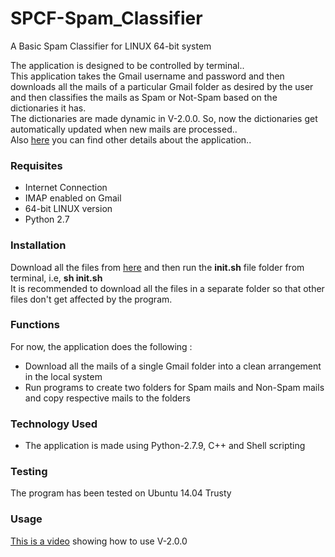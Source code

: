 # SPCF-Spam_Classifier
A Basic Spam Classifier for LINUX 64-bit system

The application is designed to be controlled by terminal..<br>
This application takes the Gmail username and password and then downloads all the mails of a particular Gmail folder 
as desired by the user and then classifies the mails as Spam or Not-Spam based on the dictionaries it has.
<br>
The dictionaries are made dynamic in V-2.0.0. So, now the dictionaries get automatically updated when new mails are processed..
<br>
Also <a href="http://bugecode.com/post.php?pid=113" target="_blank">here</a> you can find other details about the application..
<br>
<h3>Requisites</h3>
<ul>
<li>Internet Connection</li>
<li>IMAP enabled on Gmail</li>
<li>64-bit LINUX version</li>
<li>Python 2.7</li>
</ul>
<h3>Installation</h3>
Download all the files from <a href="https://github.com/pakhandi/SPCF-Spam_Classifier">here</a> and then run the <b>init.sh</b> file folder from terminal, 
i.e, <b>sh init.sh</b><br>
It is recommended to download all the files in a separate folder so that other files don't get affected by the program.<br>
<h3>Functions</h3>
For now, the application does the following : <br>
<ul>
<li>Download all the mails of a single Gmail folder into a clean arrangement in the local system</li>
<li>Run programs to create two folders for Spam mails and Non-Spam mails and copy respective mails to the folders</li>
</ul>
<h3>Technology Used</h3>
<ul>
<li>The application is made using Python-2.7.9, C++ and Shell scripting</li>
</ul>
<h3>Testing</h3>
The program has been tested on Ubuntu 14.04 Trusty
<h3>Usage</h3>
<a href="https://www.youtube.com/watch?v=-M0ZsDVX0K0" target="_blank">This is a video</a> showing how to use V-2.0.0

